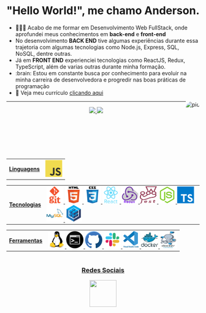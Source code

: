 <div align='center'>
  <h1>"Hello World!", me chamo Anderson.</h1>
</div>
<div>
  <ul>
    <li>👨🏽‍💻 Acabo de me formar em Desenvolvimento Web FullStack, onde aprofundei meus conhecimentos em <b>back-end</b> e <b>front-end</b></li>
    <li>No desenvolvimento <b>BACK END</b> tive algumas experiências durante essa trajetoria com algumas tecnologias como Node.js, Express, SQL, NoSQL, dentre outras. </li>
    <li>Já em <b>FRONT END</b> experienciei tecnologias como ReactJS, Redux, TypeScript, além de varias outras durante minha formação. </li>
    <li>:brain: Estou em constante busca por conhecimento para evoluir na minha carreira de desenvolvedora e 
  progredir nas boas práticas de programação</li>
    <li>📝 Veja meu currículo <a href="#" target="_blank">clicando aqui</a></li>
  </ul>
  <img align="right" alt="pic" height="150" style="border-radius:50px;" src="https://forums.minecraftforge.net/uploads/monthly_2017_02/o5c6TIN.thumb.gif.267d193520c6b456b361c62a2e66848c.gif?width=676&height=676">
</div>
<hr>
<!-- Quadro status  -->
<div align="center">
  <a href="https://github.com/Andersonp-Silva25">
  <img height="130px" src="https://github-readme-stats.vercel.app/api?username=Andersonp-Silva25&show_icons=true&theme=tokyonight&include_all_commits=true&count_private=true"/>
  <img height="130px" src="https://github-readme-stats.vercel.app/api/top-langs/?username=Andersonp-Silva25&layout=compact&langs_count=7&theme=tokyonight"/>
</div>
<!-- Skills  -->
<div>
  <h1></h1>
</div
<div>
  <table>
    <tr>
      <td><b>Linguagens</b></td>
      <td><img src="./img/linguagens/js.svg" width="45" height="45" alt="JavaScript"/></td>
    </tr>
  </table>
  <table>
    <tr>
      <td><b>Tecnologias</b></td>
      <td>
        <img src="./img/ferramentas/git.png" width="45" height="45" alt="Git"/>
        <img src="./img/tecnologias/html.svg" width="45" height="45" alt="HTML5"/>
        <img src="./img/tecnologias/css3.png" width="45" height="45" alt="CSS3"/>
        <img src="./img/tecnologias/react.svg" width="45" height="45" alt="ReactJs"/>
        <img src="./img/tecnologias/redux.png" width="45" height="45" alt="Redux"/>
        <img src="./img/tecnologias/jest.png" width="45" height="45" alt="Jest"/>
        <img src="./img/tecnologias/nodejs.svg" width="45" height="45" alt="Node.js"/>
        <img src="./img/tecnologias/typescript.svg" width="45" height="45" alt="TypeScript"/>
        <img src="./img/tecnologias/mysql.svg" width="45" height="45" alt="MySql"/>
        <img src="./img/tecnologias/sequelize-original.svg" width="45" height="45" alt="Sequelize"/>
      </td>
    </tr>
  </table>
  <table>
    <tr>
      <td><b>Ferramentas</b></td>
      <td>
        <img src="./img/ferramentas/linux.svg" width="45" height="45" alt="Linux"/>
        <img src="./img/ferramentas/terminal.png" width="45" height="45" alt="Terminal Linux"/>
        <img src="./img/ferramentas/github.png" width="45" height="45" alt="GitHub"/>
        <img src="./img/ferramentas/slack.png" width="45" height="45" alt="Slack"/>
        <img src="./img/ferramentas/vscode.svg" width="45" height="45" alt="VsCode"/>
        <img src="./img/ferramentas/docker.svg" width="45" height="45" alt="Docker"/>
        <img src="./img/ferramentas/docker-compose.png" width="45" height="45" alt="Docker Compose"/>
      </td>
    </tr>
  </table>
</div>
  <!-- Redes sociais  -->
<div>
  <h1></h1>
</div>
<div align='center'>
  <h3>Redes Sociais</h3>
  <a href="https://www.linkedin.com/in/ap-silva/" target="_blank"><img src="https://cdn-icons-png.flaticon.com/512/4494/4494498.png" width="70px" height="70px" target="_blank"></a>
</div>
